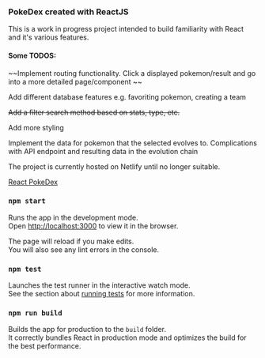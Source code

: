 ### PokeDex created with ReactJS

This is a work in progress project intended to build familiarity with React and it's various features.

#### Some TODOS:
~~Implement routing functionality. Click a displayed pokemon/result and go into a more detailed page/component ~~

Add different database features e.g. favoriting pokemon, creating a team 

 ~~Add a filter search method based on stats, type, etc.~~
 
 
Add more styling 

Implement the data for pokemon that the selected evolves to. Complications with API endpoint and resulting data in the evolution chain 


The project is currently hosted on Netlify until no longer suitable.

[React PokeDex](https://cool-react-pokedex.netlify.app/)

### `npm start`

Runs the app in the development mode.\
Open [http://localhost:3000](http://localhost:3000) to view it in the browser.

The page will reload if you make edits.\
You will also see any lint errors in the console.

### `npm test`

Launches the test runner in the interactive watch mode.\
See the section about [running tests](https://facebook.github.io/create-react-app/docs/running-tests) for more information.

### `npm run build`

Builds the app for production to the `build` folder.\
It correctly bundles React in production mode and optimizes the build for the best performance.
